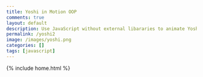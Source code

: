 ```yaml
---
title: Yoshi in Motion OOP 
comments: true
layout: default
description: Use JavaScript without external libararies to animate Yoshi moving across screen, OOP style.
permalink: /yoshi2
image: /images/yoshi.png
categories: []
tags: [javascript]
---
```


{% include home.html %}

<div id="yoshi1" style="width: 27px; height: 30px; background-image: url('images/yoshi.png');"></div>
<div id="yoshi2" style="width: 27px; height: 30px; background-image: url('images/yoshi.png');"></div>
<div id="yoshi3" style="width: 27px; height: 30px; background-image: url('images/yoshi.png');"></div>
<div id="yoshi4" style="width: 29px; height: 30px; background-image: url('images/yoshi.png');"></div>
<div id="yoshi5" style="width: 29px; height: 30px; background-image: url('images/yoshi.png');"></div>
<div id="yoshi6" style="width: 26px; height: 30px; background-image: url('images/yoshi.png');"></div>
<div id="yoshi7" style="width: 27px; height: 30px; background-image: url('images/yoshi.png');"></div>
<div id="yoshi8" style="width: 27px; height: 30px; background-image: url('images/yoshi.png');"></div>

<script>

    const spriteWidth = 25; // Width of each frame in pixels
    const spriteHeight = 35; // Height of each frame in pixels
    const numFrames = 5; // Total number of frames in the sprite sheet

    let currentFrame = 0; // Variable to track the current frame index
    let intervalId;

    function updateFrame() {
        // Increment the frame index
        currentFrame = (currentFrame + 1) % numFrames;
        
        // Calculate the position of the current frame in the sprite sheet
        const xPos = currentFrame * spriteWidth;
    
        // Display the frame by adjusting the background position
        const spriteElement = document.getElementById('yoshi1');
        spriteElement.style.backgroundPosition = `-${xPos}px 0`;
    }

    function handleKeyPress(event) {

    if (event.key === 'ArrowDown') {
        clearInterval(intervalId);
    }
    else { 
        let intervalTime;
        if (event.key === 'ArrowRight') {
            
            intervalTime = 150; // 200ms = 5 frames per second
        }
        clearInterval(intervalId);
        intervalId = setInterval(updateFrame, intervalTime);
    }

    
  // Start the animation by calling updateFrame with the corresponding interval time
  
}

    // Add an event listener to the document to listen for keydown events
    document.addEventListener('keydown', handleKeyPress);
    
    // Call the updateFrame function repeatedly at a desired frame rate
    // setInterval(updateFrame, 150); // 100ms = 10 frames per second

    const spriteWidth2 = 25; // Width of each frame in pixels
    const spriteHeight2 = 35; // Height of each frame in pixels
    const numFrames2 = 4; // Total number of frames in the sprite sheet

    let currentFrame2 = 0; // Variable to track the current frame index

    function updateFrame2() {
        // Increment the frame index
        currentFrame2 = (currentFrame2 + 1) % numFrames2;
    
        // Calculate the position of the current frame in the sprite sheet
        const xPos2 = currentFrame2 * spriteWidth2;
    
        // Display the frame by adjusting the background position
        const spriteElement2 = document.getElementById('yoshi2');
        spriteElement2.style.backgroundPosition = `-${xPos2}px -30px`;
    }

    // Call the updateFrame function repeatedly at a desired frame rate
    setInterval(updateFrame2, 300); // 100ms = 10 frames per second

    const spriteWidth3 = 26; // Width of each frame in pixels
    const spriteHeight3 = 35; // Height of each frame in pixels
    const numFrames3 = 4; // Total number of frames in the sprite sheet

    let currentFrame3 = 0; // Variable to track the current frame index

    function updateFrame3() {
        // Increment the frame index
        currentFrame3 = (currentFrame3 + 1) % numFrames3;
    
        // Calculate the position of the current frame in the sprite sheet
        const xPos3 = currentFrame3 * spriteWidth3;
    
        // Display the frame by adjusting the background position
        const spriteElement3 = document.getElementById('yoshi3');
        spriteElement3.style.backgroundPosition = `-${xPos3}px -60px`;
    }

    // Call the updateFrame function repeatedly at a desired frame rate
    setInterval(updateFrame3, 200); // 100ms = 10 frames per second

    const spriteWidth4 = 28; // Width of each frame in pixels
    const spriteHeight4 = 35; // Height of each frame in pixels
    const numFrames4 = 4; // Total number of frames in the sprite sheet

    let currentFrame4 = 0; // Variable to track the current frame index

    function updateFrame4() {
        // Increment the frame index
        currentFrame4 = (currentFrame4 + 1) % numFrames4;
    
        // Calculate the position of the current frame in the sprite sheet
        const xPos4 = currentFrame4 * spriteWidth4;
    
        // Display the frame by adjusting the background position
        const spriteElement4 = document.getElementById('yoshi4');
        spriteElement4.style.backgroundPosition = `-${xPos4}px -90px`;
    }

    // Call the updateFrame function repeatedly at a desired frame rate
    setInterval(updateFrame4, 300); // 100ms = 10 frames per second

    const spriteWidth5 = 28; // Width of each frame in pixels
    const spriteHeight5 = 35; // Height of each frame in pixels
    const numFrames5 = 4; // Total number of frames in the sprite sheet

    let currentFrame5 = 0; // Variable to track the current frame index

    function updateFrame5() {
        // Increment the frame index
        currentFrame5 = (currentFrame5 + 1) % numFrames5;
    
        // Calculate the position of the current frame in the sprite sheet
        const xPos5 = currentFrame5 * spriteWidth5 + 29;

        // Display the frame by adjusting the background position
        const spriteElement5 = document.getElementById('yoshi5');
        spriteElement5.style.backgroundPosition = `-${xPos5}px -120px`;
    }

    // Call the updateFrame function repeatedly at a desired frame rate
    setInterval(updateFrame5, 200); // 100ms = 10 frames per second

    const spriteWidth6 = 25; // Width of each frame in pixels
    const spriteHeight6 = 35; // Height of each frame in pixels
    const numFrames6 = 10; // Total number of frames in the sprite sheet

    let currentFrame6 = 0; // Variable to track the current frame index

    function updateFrame6() {
        // Increment the frame index
        currentFrame6 = (currentFrame6 + 1) % numFrames6;
    
        // Calculate the position of the current frame in the sprite sheet
        const xPos6 = currentFrame6 * spriteWidth6;

        // Display the frame by adjusting the background position
        const spriteElement6 = document.getElementById('yoshi6');
        spriteElement6.style.backgroundPosition = `-${xPos6}px -300px`;
    }
        
    // Call the updateFrame function repeatedly at a desired frame rate
    setInterval(updateFrame6, 100); // 100ms = 10 frames per second
</script>